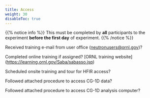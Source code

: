 ```yaml
---
title: Access
weight: 30
disableToc: true
---
```



{{% notice info %}}
This must be completed by **all** participants to the experiment **before the first day** of experiment.
{{% /notice %}}

<i class='fa fa-square-o'></i> Received training e-mail from user office (neutronusers@ornl.gov)?

<i class='fa fa-square-o'></i> Completed online training if assigned? [ORNL training website]
(https://learning.ornl.gov/Saba/sabasso.jsp)

<i class='fa fa-square-o'></i> Scheduled onsite training and tour for HFIR access?

<i class='fa fa-square-o'></i> Followed attached procedure to access CG-1D data?

<i class='fa fa-square-o'></i> Followed attached procedure to access CG-1D analysis computer?




